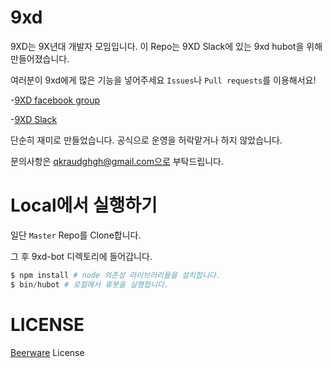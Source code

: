 # 9xd

9XD는 9X년대 개발자 모임입니다.
이 Repo는 9XD Slack에 있는 9xd hubot을 위해 만들어졌습니다.

여러분이 9xd에게 많은 기능을 넣어주세요
`Issues`나 `Pull requests`를 이용해서요!

-[9XD facebook group](https://www.facebook.com/groups/1565641083693087/)

-[9XD Slack](https://9xdevgroup.slack.com/)

단순히 재미로 만들었습니다. 공식으로 운영을 허락맡거나 하지 않았습니다.

문의사항은 qkraudghgh@gmail.com으로 부탁드립니다.

# Local에서 실행하기
일단 `Master` Repo를 Clone합니다.

그 후 9xd-bot 디렉토리에 들어갑니다.

```powershell
$ npm install # node 의존성 라이브러리들을 설치합니다.
$ bin/hubot # 로컬에서 휴봇을 실행합니다.
```

# LICENSE

[Beerware](https://en.wikipedia.org/wiki/Beerware) License
